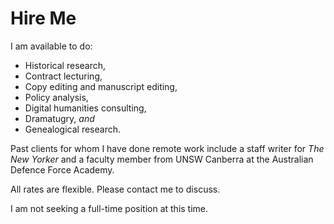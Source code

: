 # Hire Me

I am available to do: 
- Historical research,  
- Contract lecturing, 
- Copy editing and manuscript editing, 
- Policy analysis, 
- Digital humanities consulting, 
- Dramatugry, *and* 
- Genealogical research. 

Past clients for whom I have done remote work include a staff writer for *The New Yorker* and a faculty member from UNSW Canberra at the Australian Defence Force Academy. 

All rates are flexible. Please contact me to discuss. 

I am not seeking a full-time position at this time. 
